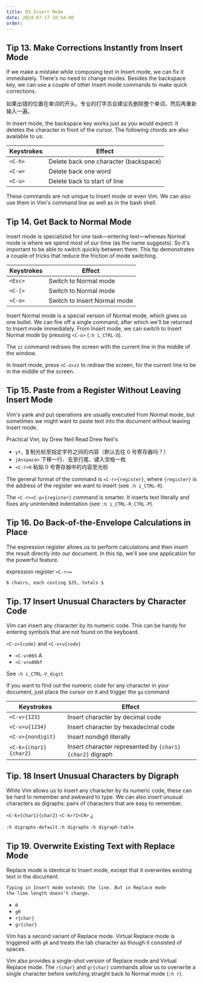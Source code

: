 ```yaml
---
title: 03.Insert Mode
date: 2024-07-17 18:54:00
order:
---
```


## Tip 13. Make Corrections Instantly from Insert Mode

If we make a mistake while composing text in Insert mode, we can fix it immediately. There's no need to change modes. Besides the backspace key, we can use a couple of other Insert mode commands to make quick corrections.

如果出错的位置在单词的开头。专业的打字员会建议先删除整个单词，然后再重新输入一遍。

In Insert mode, the backspace key works just as you would expect: it deletes the character in front of the cursor. The following chords are also available to us:

| Keystrokes | Effect                                |
| ---------- | ------------------------------------- |
| `<C-h>`    | Delete back one character (backspace) |
| `<C-w>`    | Delete back one word                  |
| `<C-u>`    | Delete back to start of line          |

These commands are not unique to Insert mode or even Vim. We can also use them in Vim's command line as well as in the bash shell.

## Tip 14. Get Back to Normal Mode

Insert mode is specialized for one task—entering text—whereas Normal mode is where we spend most of our time (as the name suggests). So it's important to be able to switch quickly between them. This tip demonstrates a couple of tricks that reduce the friction of mode switching.

| Keystrokes | Effect                       |
| ---------- | ---------------------------- |
| `<Esc>`    | Switch to Normal mode        |
| `<C-[>`    | Switch to Normal mode        |
| `<C-o>`    | Switch to Insert Normal mode |

Insert Normal mode is a special version of Normal mode, which gives us one bullet. We can fire off a single command, after which we'll be returned to Insert mode immediately. From Insert mode, we can switch to Insert Normal mode by pressing `<C-o>` (`:h i_CTRL-O`).

The `zz` command redraws the screen with the current line in the middle of the window.

In Insert mode, press `<C-o>zz` to redraw the screen, for the current line to be in the middle of the screen.

## Tip 15. Paste from a Register Without Leaving Insert Mode

Vim's yank and put operations are usually executed from Normal mode, but sometimes we might want to paste text into the document without leaving Insert mode.

Practical Vim, by Drew Neil
Read Drew Neil's

- `yt,` 复制光标至指定字符之间的内容（默认去往 0 号寄存器吗？）
- `jA<space>` 下移一行、去至行尾、键入空格一枚
- `<C-r>0` 粘贴 0 号寄存器中的内容至光标

The general format of the command is `<C-r>{register}`, where `{register}` is the address of the register we want to insert (see `:h i_CTRL-R`).

The `<C-r><C-p>{register}` command is smarter. It inserts text literally and fixes any unintended indentation (see `:h i_CTRL-R_CTRL-P`).

## Tip 16. Do Back-of-the-Envelope Calculations in Place

The expression register allows us to perform calculations and then insert the result directly into our document. In this tip, we'll see one application for the powerful feature.

expression register `<C-r>=`

```md
6 chairs, each costing $35, totals $
```

## Tip. 17 Insert Unusual Characters by Character Code

Vim can insert any character by its numeric code. This can be handy for entering symbols that are not found on the keyboard.

`<C-v>{code}` and `<C-v>u{code}`

- `<C-v>065` A
- `<C-v>u00bf`

See `:h i_CTRL-V_digit`

If you want to find out the numeric code for any character in your document, just place the cursor on it and trigger the `ga` command.

| Keystrokes            | Effect                                                   |
| --------------------- | -------------------------------------------------------- |
| `<C-v>{123}`          | Insert character by decimal code                         |
| `<C-v>u{1234}`        | Insert character by hexadecimal code                     |
| `<C-v>{nondigit}`     | Insert nondigit literally                                |
| `<C-k>{char1}{char2}` | Insert character represented by `{char1}{char2}` digraph |

## Tip. 18 Insert Unusual Characters by Digraph

While Vim allows us to insert any character by its numeric code, these can be hard to remember and awkward to type. We can also insert unusual characters as digraphs: pairs of characters that are easy to remember.

`<C-k>{char1}{char2}`
`<C-k>?I<CR>` ¿

`:h digraphs-default`
`:h digraphs`
`:h digraph-table`

## Tip 19. Overwrite Existing Text with Replace Mode

Replace mode is identical to Insert mode, except that it overwrites existing text in the document.

```md
Typing in Insert mode extends the line. But in Replace mode
the line length doesn't change.
```

- `R`
- `gR`
- `r{char}`
- `gr{char}`

Vim has a second variant of Replace mode. Virtual Replace mode is triggered with `gR` and treats the tab character as though it consisted of spaces.

Vim also provides a single-shot version of Replace mode and Virtual Replace mode. The `r{char}` and `gr{char}` commands allow us to overwrite a single character before switching straight back to Normal mode (`:h r`).
